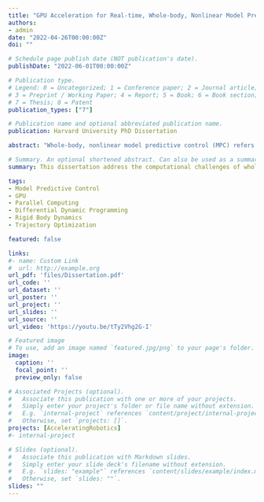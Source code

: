 ```yaml
---
title: "GPU Acceleration for Real-time, Whole-body, Nonlinear Model Predictive Control"
authors:
- admin
date: "2022-04-26T00:00:00Z"
doi: ""

# Schedule page publish date (NOT publication's date).
publishDate: "2022-06-01T00:00:00Z"

# Publication type.
# Legend: 0 = Uncategorized; 1 = Conference paper; 2 = Journal article;
# 3 = Preprint / Working Paper; 4 = Report; 5 = Book; 6 = Book section;
# 7 = Thesis; 8 = Patent
publication_types: ["7"]

# Publication name and optional abbreviated publication name.
publication: Harvard University PhD Dissertation

abstract: "Whole-body, nonlinear model predictive control (MPC) refers to the control strategy where a robot’s state and input trajectories are continually optimized over a finite time horizon while taking into account the robot’s full nonlinear dynamics. This has been referred to as the “Holy Grail” of robot motion planning and control, as it can enable robots to dynamically compute optimal trajectories and adapt to changes in their environment. Unfortunately, the underlying trajectory optimization algorithms traditionally used to solve these problems are computationally expensive and often too slow to run in real-time. Compounding this issue, the impending end of Moore’s Law and the end of Dennard Scaling have led to a utilization wall that limits the performance a single CPU chip can deliver, requiring computer scientists to look beyond the CPU to exploit large-scale parallelism available on alternative computing platforms such as GPUs. This dissertation address these challenges by exposing, analyzing, and leveraging the structured sparsity and parallelism patterns found in the numerical optimization and rigid body dynamics algorithms commonly used for whole-body, nonlinear MPC. Through careful algorithmic refactoring and re-design, this work exploits these patterns to enable real-time MPC performance through GPU-acceleration. It also validates the feasibility of this approach in the presence of model discrepancies and communication delays between the robot and GPU by deploying the resulting implementations onto a physical manipulator arm. Overall, this dissertation finds that GPU acceleration can provide nearly order-of-magnitude speedups, and open-sources its implementations to aid the wider robotics community in accelerating both robotics computations and application development timelines."

# Summary. An optional shortened abstract. Can also be used as a summary for an extended abstract or poster etc.
summary: This dissertation address the computational challenges of whole-body, nonlinear model predictive control (MPC) by exposing, analyzing, and leveraging the structured sparsity and parallelism patterns found in the underlying numerical optimization and rigid body dynamics algorithms. Through careful algorithmic refactoring and re-design, this work exploits these patterns to enable real-time MPC performance through GPU-acceleration. It also validates the feasibility of this approach in the presence of model discrepancies and communication delays between the robot and GPU by deploying the resulting implementations onto a physical manipulator arm. Overall, this dissertation finds that GPU acceleration can provide nearly order-of-magnitude speedups, and open-sources its implementations to aid the wider robotics community in accelerating both robotics computations and application development timelines.

tags:
- Model Predictive Control
- GPU
- Parallel Computing
- Differential Dynamic Programming
- Rigid Body Dynamics
- Trajectory Optimization

featured: false

links:
#- name: Custom Link
#  url: http://example.org
url_pdf: 'files/Dissertation.pdf'
url_code: ''
url_dataset: ''
url_poster: ''
url_project: ''
url_slides: ''
url_source: ''
url_video: 'https://youtu.be/tTy2Vhg2G-I'

# Featured image
# To use, add an image named `featured.jpg/png` to your page's folder. 
image:
  caption: ''
  focal_point: ''
  preview_only: false

# Associated Projects (optional).
#   Associate this publication with one or more of your projects.
#   Simply enter your project's folder or file name without extension.
#   E.g. `internal-project` references `content/project/internal-project/index.md`.
#   Otherwise, set `projects: []`.
projects: [AcceleratingRobotics]
#- internal-project

# Slides (optional).
#   Associate this publication with Markdown slides.
#   Simply enter your slide deck's filename without extension.
#   E.g. `slides: "example"` references `content/slides/example/index.md`.
#   Otherwise, set `slides: ""`.
slides: ""
---
```


<!-- {{% alert note %}}
Click the *Cite* button above to demo the feature to enable visitors to import publication metadata into their reference management software.
{{% /alert %}}

{{% alert note %}}
Click the *Slides* button above to demo Academic's Markdown slides feature.
{{% /alert %}} -->

<!-- Supplementary notes can be added here, including [code and math](https://sourcethemes.com/academic/docs/writing-markdown-latex/). -->

